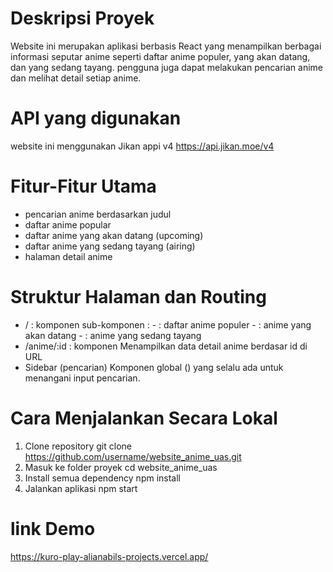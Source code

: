 # Deskripsi Proyek
  Website ini merupakan aplikasi berbasis React yang menampilkan berbagai informasi seputar anime seperti daftar anime populer, yang akan datang, dan yang sedang tayang. pengguna juga dapat melakukan pencarian anime dan melihat detail setiap anime. 

# API yang digunakan
  website ini menggunakan Jikan appi v4
  https://api.jikan.moe/v4
  
# Fitur-Fitur Utama
- pencarian anime berdasarkan judul
- daftar anime popular
- daftar anime yang akan datang (upcoming)
- daftar anime yang sedang tayang (airing)
- halaman detail anime

# Struktur Halaman dan Routing
- / : komponen <Homepage />
      sub-komponen : - <Popular /> : daftar anime populer
                     - <Upcoming /> : anime yang akan datang
                     - <Airing /> : anime yang sedang tayang
- /anime/:id : komponen <AnimeDetail />
               Menampilkan data detail anime berdasar id di URL
- Sidebar (pencarian)
  Komponen global (<Sidebar />) yang selalu ada untuk menangani input pencarian.

# Cara Menjalankan Secara Lokal
  1. Clone repository 
     git clone https://github.com/username/website_anime_uas.git
  2. Masuk ke folder proyek
     cd website_anime_uas
  3. Install semua dependency
     npm install
  4. Jalankan aplikasi
     npm start

# link Demo
https://kuro-play-alianabils-projects.vercel.app/



  
